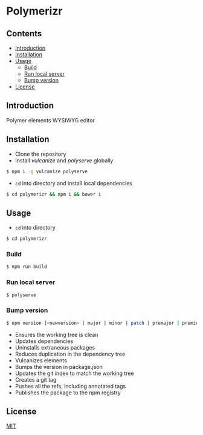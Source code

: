 # Polymerizr

## Contents

- [Introduction](#introduction)
- [Installation](#installation)
- [Usage](#usage)
  - [Build](#build)
  - [Run local server](#run-server)
  - [Bump version](#bump-version)
- [License](#license)

## Introduction

Polymer elements WYSIWYG editor

## Installation

- Clone the repository
- Install *vulcanize* and *polyserve* globally

```sh
$ npm i -g vulcanize polyserve
```

- `cd` into directory and install local dependencies

```sh
$ cd polymerizr && npm i && bower i
```

## Usage

- `cd` into directory

```sh
$ cd polymerizr
```

### Build

```sh
$ npm run build
```

### Run local server

```sh
$ polyserve
```

### Bump version

```sh
$ npm version [<newversion> | major | minor | patch | premajor | preminor | prepatch | prerelease | from-git]
```

- Ensures the working tree is clean
- Updates dependencies
- Uninstalls extraneous packages
- Reduces duplication in the dependency tree
- Vulcanizes elements
- Bumps the version in package.json
- Updates the git index to match the working tree
- Creates a git tag
- Pushes all the refs, including annotated tags
- Publishes the package to the npm registry

## License

[MIT](license)
